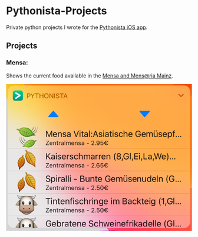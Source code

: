 # Pythonista-Projects
Private python projects I wrote for the [Pythonista iOS app](https://omz-software.com/pythonista/). 

## Projects
### Mensa:
Shows the current food available in the [Mensa and Mens@ria Mainz](https://www.studierendenwerk-mainz.de/essentrinken/speiseplan/). 

![Mensa-Widget Screenshot](Mensa/screenshot.png)